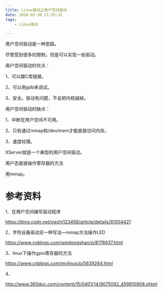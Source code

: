 ```yaml
---
title: Linux驱动之用户空间驱动
date: 2018-03-30 21:55:31
tags:
	- Linux驱动

---
```




用户空间驱动是一种思路。

尽管受到很多的限制，但是可以实现一些驱动。

用户空间驱动的优点：

1、可以跟C库链接。

2、可以用gdb来调试。

3、安全。驱动有问题，不会把内核崩掉。

用户空间驱动的缺点：

1、中断在用户空间不可用。

2、只有通过mmap和/dev/mem才能直接访问内存。

3、速度较慢。



XServer就是一个典型的用户空间驱动。



用户态直接操作寄存器的方法

用mmap。



# 参考资料

1、在用户空间编写驱动程序

https://blog.csdn.net/xiezhi123456/article/details/81004421

2、字符设备驱动另一种写法—mmap方法操作LED

https://www.cnblogs.com/weidongshan/p/8178937.html

3、linux下操作gpio寄存器的方法

https://www.cnblogs.com/mylinux/p/5639264.html

4、

http://www.360doc.com/content/15/0401/14/9075092_459810908.shtml